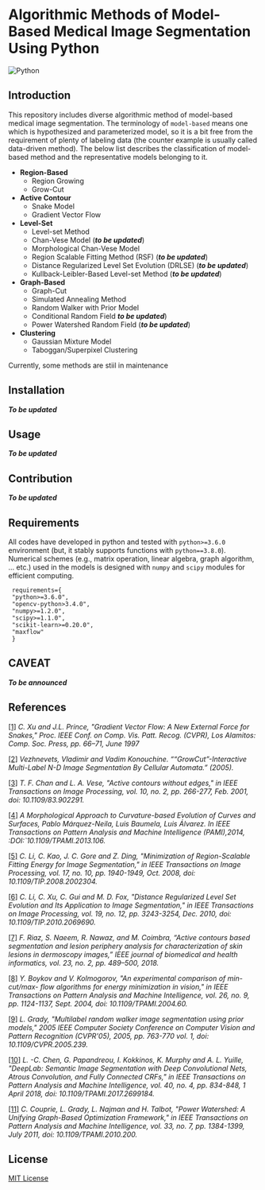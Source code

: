 # Algorithmic Methods of Model-Based Medical Image Segmentation Using Python
![Python](https://img.shields.io/pypi/pyversions/tensorflow.svg?style=plastic)

## Introduction
This repository includes diverse algorithmic method of model-based medical image segmentation. The terminology of `model-based` means one which is hypothesized and parameterized model, so it is a bit free from the requirement of plenty of labeling data (the counter example is usually called data-driven method). The below list describes the classification of model-based method and the representative models belonging to it. 

* **Region-Based**
	* Region Growing
	* Grow-Cut
* **Active Contour**
	* Snake Model 
	* Gradient Vector Flow 
* **Level-Set**
	* Level-set Method 
	* Chan-Vese Model (***to be updated***)
	* Morphological Chan-Vese Model 
	* Region Scalable Fitting Method (RSF) (***to be updated***)
	* Distance Regularized Level Set Evolution (DRLSE) (***to be updated***)
	* Kullback-Leibler-Based Level-set Method (***to be updated***)
* **Graph-Based**
	* Graph-Cut 
	* Simulated Annealing Method 
	* Random Walker with Prior Model 
	* Conditional Random Field ***to be updated***)
	* Power Watershed Random Field (***to be updated***)
* **Clustering**
	* Gaussian Mixture Model 
	* Taboggan/Superpixel Clustering 

Currently, some methods are stiil in maintenance 

## Installation
***To be updated***

## Usage
***To be updated***

## Contribution
***To be updated***

## Requirements
 All codes have developed in python and tested with `python>=3.6.0` environment (but, it stably supports functions with `python==3.8.0`). Numerical schemes (e.g., matrix operation, linear algebra, graph algorithm, ... etc.) used in the models is designed with  `numpy` and `scipy` modules for efficient computing. 
 
```
 requirements={
 "python>=3.6.0",
 "opencv-python>3.4.0",
 "numpy>=1.2.0",
 "scipy>=1.1.0",
 "scikit-learn>=0.20.0",
 "maxflow"
 }
```

## CAVEAT
***To be announced***

## References
[[1]](http://iacl.ece.jhu.edu/pubs/p087c.pdf) *C. Xu and J.L. Prince, "Gradient Vector Flow: A New External Force for Snakes," Proc. IEEE Conf. on Comp. Vis. Patt. Recog. (CVPR), Los Alamitos: Comp. Soc. Press, pp. 66–71, June 1997*

[[2]](https://www.graphicon.ru/oldgr/en/publications/text/gc2005vk.pdf)
*Vezhnevets, Vladimir and Vadim Konouchine. ““GrowCut”-Interactive Multi-Label N-D Image Segmentation By Cellular Automata.” (2005).* 

[[3]](https://www.math.ucla.edu/~lvese/PAPERS/IEEEIP2001.pdf) *T. F. Chan and L. A. Vese, "Active contours without edges," in IEEE Transactions on Image Processing, vol. 10, no. 2, pp. 266-277, Feb. 2001, doi: 10.1109/83.902291.*

[[4]](http://www.dia.fi.upm.es/~lbaumela/WEB/publications/pami2013.pdf) *A Morphological Approach to Curvature-based Evolution of Curves and Surfaces, Pablo Márquez-Neila, Luis Baumela, Luis Álvarez. In IEEE Transactions on Pattern Analysis and Machine Intelligence (PAMI),2014, :DOI:`10.1109/TPAMI.2013.106.*

[[5]](https://www.researchgate.net/publication/3328985_Minimization_of_Region-Scalable_Fitting_Energy_for_Image_Segmentation) *C. Li, C. Kao, J. C. Gore and Z. Ding, "Minimization of Region-Scalable Fitting Energy for Image Segmentation," in IEEE Transactions on Image Processing, vol. 17, no. 10, pp. 1940-1949, Oct. 2008, doi: 10.1109/TIP.2008.2002304.*

[[6]](https://www.researchgate.net/publication/224169952_Distance_Regularized_Level_Set_Evolution_and_Its_Application_to_Image_Segmentation) *C. Li, C. Xu, C. Gui and M. D. Fox, "Distance Regularized Level Set Evolution and Its Application to Image Segmentation," in IEEE Transactions on Image Processing, vol. 19, no. 12, pp. 3243-3254, Dec. 2010, doi: 10.1109/TIP.2010.2069690.* 

[[7]](https://www.researchgate.net/publication/324907041_Active_Contours_Based_Segmentation_and_Lesion_Periphery_Analysis_For_Characterization_of_Skin_Lesions_in_Dermoscopy_Images) *F. Riaz, S. Naeem, R. Nawaz, and M. Coimbra, “Active contours based segmentation and lesion periphery analysis for characterization of skin lesions in dermoscopy images,” IEEE journal of biomedical and health informatics, vol. 23, no. 2, pp. 489–500, 2018.*

[[8]](https://cs.uwaterloo.ca/~yboykov/Papers/emmcvpr01.pdf) *Y. Boykov and V. Kolmogorov, "An experimental comparison of min-cut/max- flow algorithms for energy minimization in vision," in IEEE Transactions on Pattern Analysis and Machine Intelligence, vol. 26, no. 9, pp. 1124-1137, Sept. 2004, doi: 10.1109/TPAMI.2004.60.*

[[9]](http://citeseerx.ist.psu.edu/viewdoc/download?doi=10.1.1.118.6898&rep=rep1&type=pdf) *L. Grady, "Multilabel random walker image segmentation using prior models," 2005 IEEE Computer Society Conference on Computer Vision and Pattern Recognition (CVPR'05), 2005, pp. 763-770 vol. 1, doi: 10.1109/CVPR.2005.239.*

[[10]](https://arxiv.org/abs/1606.00915) *L. -C. Chen, G. Papandreou, I. Kokkinos, K. Murphy and A. L. Yuille, "DeepLab: Semantic Image Segmentation with Deep Convolutional Nets, Atrous Convolution, and Fully Connected CRFs," in IEEE Transactions on Pattern Analysis and Machine Intelligence, vol. 40, no. 4, pp. 834-848, 1 April 2018, doi: 10.1109/TPAMI.2017.2699184.*

[[11]](http://citeseerx.ist.psu.edu/viewdoc/download?doi=10.1.1.186.194&rep=rep1&type=pdf) *C. Couprie, L. Grady, L. Najman and H. Talbot, "Power Watershed: A Unifying Graph-Based Optimization Framework," in IEEE Transactions on Pattern Analysis and Machine Intelligence, vol. 33, no. 7, pp. 1384-1399, July 2011, doi: 10.1109/TPAMI.2010.200.*

## License
[MIT License](./LICENSE)
